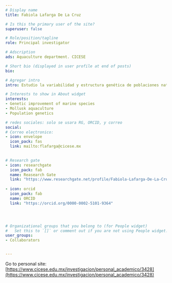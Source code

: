 ```yaml
---
# Display name
title: Fabiola Lafarga De La Cruz

# Is this the primary user of the site?
superuser: false

# Role/position/tagline
role: Principal investigator 

# Adscription
ads: Aquaculture department. CICESE

# Short bio (displayed in user profile at end of posts)
bio: 

# Agregar intro
intro: Estudio la variabilidad y estructura genética de poblaciones naturales y de cultivo de organismos acuáticos con importancia socio-económica para establecer programas de crianza selectiva y mejoramiento genético.

# Interests to show in About widget
interests: 
- Genetic improvement of marine species
- Mollusk aquaculture
- Population genetics

# redes sociales: solo se usara RG, ORCID, y correo
social:
# Correo electronico:
- icon: envelope
  icon_pack: fas
  link: mailto:flafarga@cicese.mx

  
# Research gate
- icon: researchgate
  icon_pack: fab
  name: Reasearch Gate
  link: "https://www.researchgate.net/profile/Fabiola-Lafarga-De-La-Cruz"
  
- icon: orcid
  icon_pack: fab
  name: ORCID
  link: "https://orcid.org/0000-0002-5101-9364"




# Organizational groups that you belong to (for People widget)
#   Set this to `[]` or comment out if you are not using People widget.
user_groups:
- Collaborators


---
```




Go to personal site: [https://www.cicese.edu.mx/investigacion/personal_academico/3428](https://www.cicese.edu.mx/investigacion/personal_academico/3428)